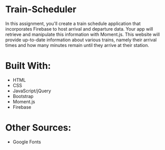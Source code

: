 # Train-Scheduler

In this assignment, you'll create a train schedule application that incorporates Firebase to host arrival and departure data. Your app will retrieve and manipulate this information with Moment.js. This website will provide up-to-date information about various trains, namely their arrival times and how many minutes remain until they arrive at their station.

# Built With:
* HTML
* CSS
* JavaScript/jQuery
* Bootstrap
* Moment.js
* Firebase

# Other Sources:
* Google Fonts
